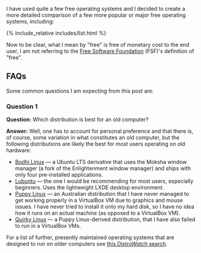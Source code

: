 I have used quite a few free operating systems and I decided to create a more detailed comparison of a few more popular or major free operating systems, including:

{% include_relative includes/list.html %}

Now to be clear, what I mean by "free" is free of monetary cost to the end user, I am not referring to the [Free Software Foundation](http://www.fsf.org/) (FSF)'s definition of "free".

## FAQs
Some common questions I am expecting from this post are:

### Question 1
**Question:** Which distribution is best for an old computer?

**Answer:** Well, one has to account for personal preference and that there is, of course, some variation in what constitutes an old computer, but the following distributions are likely the best for most users operating on old hardware:

* [Bodhi Linux](http://www.bodhilinux.com/) &mdash; a Ubuntu LTS derivative that uses the Moksha window manager (a fork of the Enlightenment window manager) and ships with only four pre-installed applications. 
* [Lubuntu](http://lubuntu.net/) &mdash; the one I would be recommending for most users, especially beginners. Uses the lightweight LXDE desktop environment.
* [Puppy Linux](http://puppylinux.org/main/Overview%20and%20Getting%20Started.htm) &mdash; an Australian distribution that I have never managed to get working properly in a VirtualBox VM due to graphics and mouse issues. I have never tried to install it onto my hard disk, so I have no idea how it runs on an actual machine (as opposed to a VirtualBox VM). 
* [Quirky Linux](http://barryk.org/quirky/) &mdash; a Puppy Linux-derived distribution, that I have also failed to run in a VirtualBox VMs. 

For a list of further, presently maintained operating systems that are designed to run on older computers see [this *DistroWatch* search](http://distrowatch.com/search.php?ostype=All&category=Old+Computers&origin=All&basedon=All&notbasedon=None&desktop=All&architecture=All&package=All&rolling=All&isosize=All&netinstall=All&status=Active).